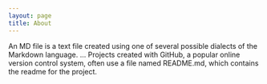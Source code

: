 ```yaml
---
layout: page
title: About
---
```



An MD file is a text file created using one of several possible dialects of the Markdown language. ... Projects created with GitHub, a popular online version control system, often use a file named README.md, which contains the readme for the project.

